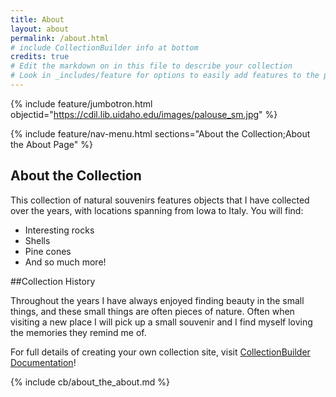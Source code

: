 ```yaml
---
title: About
layout: about
permalink: /about.html
# include CollectionBuilder info at bottom
credits: true
# Edit the markdown on in this file to describe your collection
# Look in _includes/feature for options to easily add features to the page
---
```


{% include feature/jumbotron.html objectid="https://cdil.lib.uidaho.edu/images/palouse_sm.jpg" %}

{% include feature/nav-menu.html sections="About the Collection;About the About Page" %}

## About the Collection

This collection of natural souvenirs features objects that I have collected over the years, with locations spanning from Iowa to Italy. You will find:

- Interesting rocks
- Shells
- Pine cones
- And so much more!

##Collection History

Throughout the years I have always enjoyed finding beauty in the small things, and these small things are often pieces of nature. Often when visiting a new place I will pick up a small souvenir and I find myself loving the memories they remind me of.

For full details of creating your own collection site, visit [CollectionBuilder Documentation](https://collectionbuilder.github.io/cb-docs/)!

{% include cb/about_the_about.md %} 
